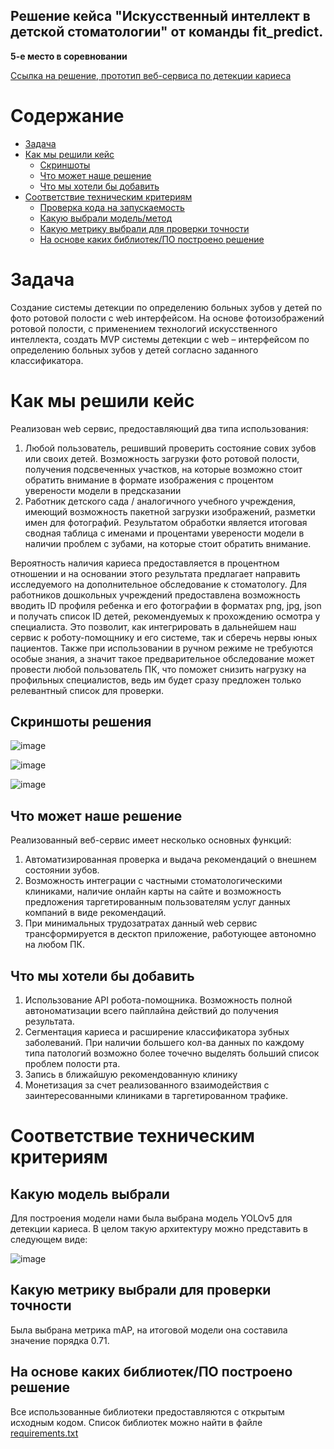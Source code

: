 ## Решение кейса "Искусственный интеллект в детской стоматологии" от команды **fit_predict**. 

**5-е место в соревновании**

[Ссылка на решение, прототип веб-сервиса по детекции кариеса](https://sekai-no-uragawa-aihack-ufo-app-16dmut.streamlitapp.com/)

# Содержание

- [Задача](#task1)
- [Как мы решили кейс](#task2)
    - [Скриншоты](#task2_1)
    - [Что может наше решение](#task2_2)
    - [Что мы хотели бы добавить](#task2_3)
- [Соответствие техническим критериям](#task4)
    - [Проверка кода на запускаемость](#task4_1)
    - [Какую выбрали модель/метод](#task4_2)
    - [Какую метрику выбрали для проверки точности](#task4_3)
    - [На основе каких библиотек/ПО построено решение](#task4_5)

# Задача <a class="anchor" id="task1"></a>
Создание системы детекции по определению больных зубов у детей по фото ротовой полости с web интерфейсом.
На основе фотоизображений ротовой полости, с применением технологий искусственного интеллекта, создать MVP системы детекции с web – интерфейсом по определению больных зубов у детей согласно заданного классификатора.

# Как мы решили кейс <a class="anchor" id="task2"></a>
Реализован web сервис, предоставляющий два типа использования:
1. Любой пользователь, решивший проверить состояние сових зубов или своих детей. Возможность загрузки фото ротовой полости, получения подсвеченных участков, на которые возможно стоит обратить внимание в формате изображения с процентом уверености модели в предсказании
2. Работник детского сада / аналогичного учебного учреждения, имеющий возможность пакетной загрузки изображений, разметки имен для фотографий. Результатом обработки является итоговая сводная таблица с именами и процентами уверености модели в наличии проблем с зубами, на которые стоит обратить внимание.

Вероятность наличия кариеса предоставляется в процентном отношении и на основании этого результата предлагает направить исследуемого на дополнительное обследование к стоматологу. Для работников дошкольных учреждений предоставлена возможность вводить ID профиля ребенка и его фотографии в форматах png, jpg, json и получать список ID детей, рекомендуемых к прохождению осмотра у специалиста. Это позволит, как интегрировать в дальнейшем наш сервис к роботу-помощнику и его системе, так и сберечь нервы юных пациентов. 
Также при использовании в ручном режиме не требуются особые знания, а значит такое предварительное обследование может провести любой пользователь ПК, что поможет снизить нагрузку на профильных специалистов, ведь им будет сразу предложен только релевантный список для проверки.

## Скриншоты решения <a class="anchor" id="task2_1"></a>
![image](https://user-images.githubusercontent.com/96841762/175793358-603fdf02-7550-4e07-b136-866c86039b39.png)

![image](https://user-images.githubusercontent.com/96841762/175793361-fbe11fc9-6c92-4163-b2a1-9d1bf282087d.png)

![image](https://user-images.githubusercontent.com/96841762/175793368-e9ff3238-5149-41d2-8717-962c3e6c4ec5.png)


## Что может наше решение <a class="anchor" id="task2_2"></a>
Реализованный веб-сервис имеет несколько основных функций:
1. Автоматизированная проверка и выдача рекомендаций о внешнем состоянии зубов.
3. Возможность интеграции с частными стоматологическими клиниками, наличие онлайн карты на сайте и возможность предложения таргетированным пользователям услуг данных компаний в виде рекомендаций.
4. При минимальных трудозатратах данный web сервис трансформируется в десктоп приложение, работующее автономно на любом ПК.

## Что мы хотели бы добавить <a class="anchor" id="task2_3"></a>
1. Использование API робота-помощника. Возможность полной автономатизации всего пайплайна действий до получения результата.
2. Сегментация кариеса и расширение классификатора зубных заболеваний. При наличии большего кол-ва данных по каждому типа патологий возможно более точечно выделять больший список проблем полости рта.
3. Запись в ближайшую рекомендованную клинику
4. Монетизация за счет реализованного взаимодействия с заинтересованными клиниками в таргетированном трафике.

# Соответствие техническим критериям <a class="anchor" id="task4"></a>
## Какую модель выбрали  <a class="anchor" id="task4_2"></a>
Для построения модели нами была выбрана модель YOLOv5 для детекции кариеса. В целом такую архитектуру можно представить в следующем виде:

![image](https://user-images.githubusercontent.com/5621794/88363975-311ccd80-cdb4-11ea-865a-b0898e8ca719.png)

## Какую метрику выбрали для проверки точности <a class="anchor" id="task4_3"></a>
Была выбрана метрика mAP, на итоговой модели она составила значение порядка 0.71.

## На основе каких библиотек/ПО построено решение  <a class="anchor" id="task4_5"></a>
Все использованные библиотеки предоставляются с открытым исходным кодом. Список библиотек можно найти в файле [requirements.txt](https://github.com/Sekai-no-uragawa/aihack/blob/main/requirements.txt)
